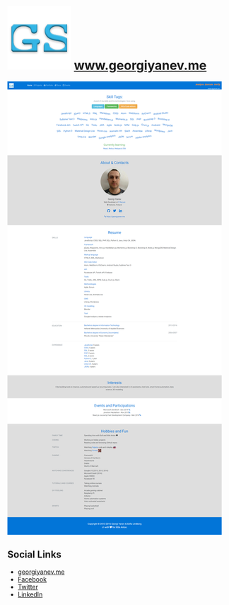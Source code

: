 # <img src="assets/img/logo.png"> www.georgiyanev.me

<img src="assets/img/georgiyanev.me-preview.png">

## Social Links

- [georgiyanev.me](https://georgiyanev.me)
- [Facebook](https://www.facebook.com/jumpalottahigh/)
- [Twitter](https://www.twitter.com/jumpalottahigh/)
- [LinkedIn](https://www.linkedin.com/in/yanevgeorgi/)
